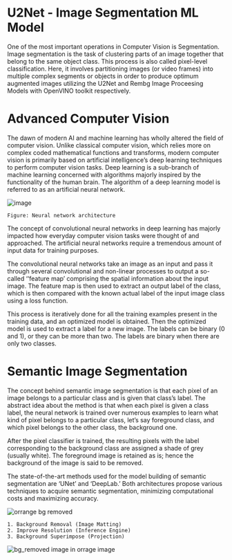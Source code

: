 # U2Net - Image Segmentation ML Model 

One of the most important operations in Computer Vision is Segmentation. Image segmentation is the task of clustering parts of an image together that belong to the same object class. This process is also called pixel-level classification. Here, it involves partitioning images (or video frames) into multiple complex segments or objects in order to produce optimum augmented images utilizing the U2Net and Rembg Image Proceesing Models with OpenVINO toolkit respectively.

# Advanced Computer Vision 

The dawn of modern AI and machine learning has wholly altered the field of computer vision. Unlike classical computer vision, which relies more on complex coded mathematical functions and transforms, modern computer vision is primarily based on artificial intelligence’s deep learning techniques to perform computer vision tasks. Deep learning is a sub-branch of machine learning concerned with algorithms majorly inspired by the functionality of the human brain. The algorithm of a deep learning model is referred to as an artificial neural network. 

![image](https://www.extremetech.com/wp-content/uploads/2015/07/NeuralNetwork-652x382.png)

    Figure: Neural network architecture

The concept of convolutional neural networks in deep learning has majorly impacted how everyday computer vision tasks were thought of and approached. The artificial neural networks require a tremendous amount of input data for training purposes.

The convolutional neural networks take an image as an input and pass it through several convolutional and non-linear processes to output a so-called ‘‘feature map’ comprising the spatial information about the input image. The feature map is then used to extract an output label of the class, which is then compared with the known actual label of the input image class using a loss function.

This process is iteratively done for all the training examples present in the training data, and an optimized model is obtained. Then the optimized model is used to extract a label for a new image. The labels can be binary (0 and 1), or they can be more than two. The labels are binary when there are only two classes.

# Semantic Image Segmentation

The concept behind semantic image segmentation is that each pixel of an image belongs to a particular class and is given that class’s label. The abstract idea about the method is that when each pixel is given a class label, the neural network is trained over numerous examples to learn what kind of pixel belongs to a particular class, let’s say foreground class, and which pixel belongs to the other class, the background one.

After the pixel classifier is trained, the resulting pixels with the label corresponding to the background class are assigned a shade of grey (usually white). The foreground image is retained as is; hence the background of the image is said to be removed. 

The state-of-the-art methods used for the model building of semantic segmentation are ‘UNet’ and ‘DeepLab.’ Both architectures propose various techniques to acquire semantic segmentation, minimizing computational costs and maximizing accuracy.

   ![orrange bg removed](https://user-images.githubusercontent.com/67471222/184496439-1623474f-8c6e-4904-9d5c-2e403810b097.png)

    1. Background Removal (Image Matting)  
    2. Improve Resolution (Inference Engine)
    3. Background Superimpose (Projection)

   ![bg_removed image in orrage image](https://user-images.githubusercontent.com/67471222/184496702-a99f35df-2e98-42f5-8e1b-ee29b77da38f.png)


